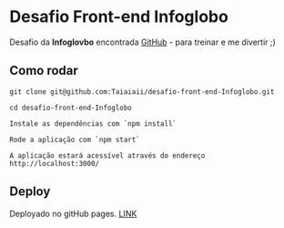 # Desafio Front-end Infoglobo
Desafio  da __Infoglovbo__ encontrada  [GitHub](https://github.com/Infoglobo/desafio-front-end) - para treinar e me divertir ;)

## Como rodar

```
git clone git@github.com:Taiaiaii/desafio-front-end-Infoglobo.git
```
```
cd desafio-front-end-Infoglobo
```
```
Instale as dependências com `npm install`
```
```
Rode a aplicação com `npm start`
```
```
A aplicação estará acessível através do endereço http://localhost:3000/
```

## Deploy

Deployado no gitHub pages. [LINK](https://taiaiaii.github.io/desafio-front-end-Infoglobo/)
